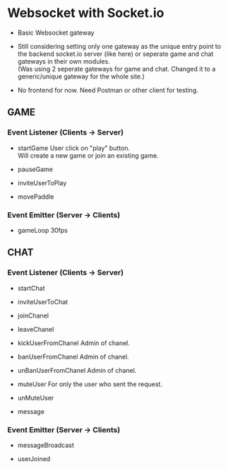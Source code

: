 # Websocket with Socket.io

- Basic Websocket gateway

- Still considering setting only one gateway as the unique entry point to the backend socket.io server (like here) or seperate game and chat gateways in their own modules.  
  (Was using 2 seperate gateways for game and chat. Changed it to a generic/unique gateway for the whole site.)

- No frontend for now. Need Postman or other client for testing.


## GAME
### Event Listener (Clients -> Server)
- startGame
  User click on "play" button.  
  Will create a new game or join an existing game.

- pauseGame

- inviteUserToPlay

- movePaddle

### Event Emitter (Server -> Clients)
- gameLoop
  30fps

## CHAT
### Event Listener (Clients -> Server)
- startChat

- inviteUserToChat

- joinChanel

- leaveChanel

- kickUserFromChanel
  Admin of chanel.

- banUserFromChanel
  Admin of chanel.

- unBanUserFromChanel
  Admin of chanel.

- muteUser
  For only the user who sent the request.

- unMuteUser

- message

### Event Emitter (Server -> Clients)
- messageBroadcast

- userJoined
